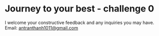 # Journey to your best - challenge 0 
I welcome your constructive feedback and any inquiries you may have.
Email: antranthanh1011@gmail.com


